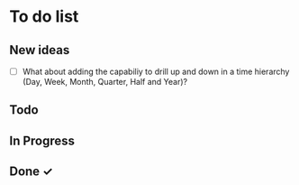 # To do list 

## New ideas

- [ ] What about adding the capabiliy to drill up and down in a time hierarchy (Day, Week, Month, Quarter, Half and Year)?

## Todo


## In Progress


## Done ✓
